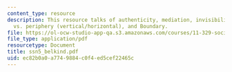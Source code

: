 ```yaml
---
content_type: resource
description: This resource talks of authenticity, mediation, invisibility, center
  vs. periphery (vertical/horizontal), and Boundary.
file: https://ol-ocw-studio-app-qa.s3.amazonaws.com/courses/11-329-social-theory-and-the-city-fall-2005/ec82b0a0a7749884c0f4ed5cef22465c_ssn5_belkind.pdf
file_type: application/pdf
resourcetype: Document
title: ssn5_belkind.pdf
uid: ec82b0a0-a774-9884-c0f4-ed5cef22465c
---
```

